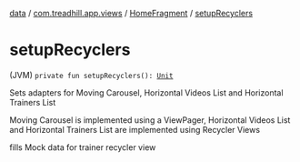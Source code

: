 [data](../../index.md) / [com.treadhill.app.views](../index.md) / [HomeFragment](index.md) / [setupRecyclers](./setup-recyclers.md)

# setupRecyclers

(JVM) `private fun setupRecyclers(): `[`Unit`](https://kotlinlang.org/api/latest/jvm/stdlib/kotlin/-unit/index.html)

Sets adapters for Moving Carousel, Horizontal Videos List and Horizontal Trainers List

Moving Carousel is implemented using a ViewPager,
Horizontal Videos List and Horizontal Trainers List are implemented using Recycler Views

fills Mock data for trainer recycler view

